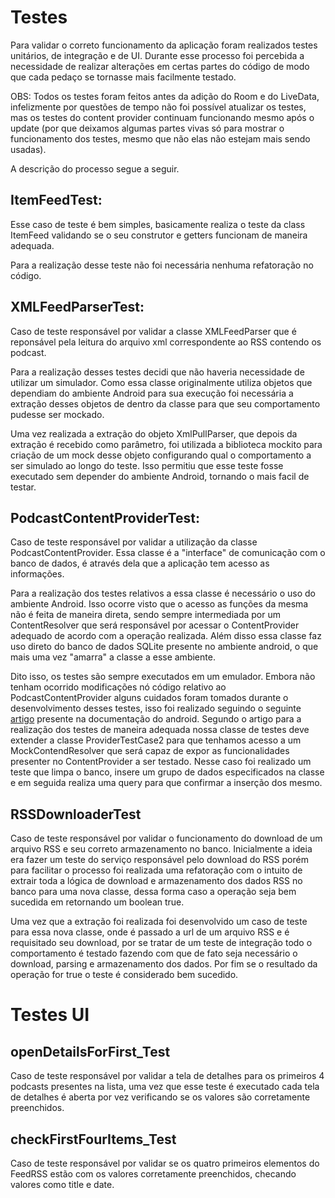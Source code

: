 # Testes

Para validar o correto funcionamento da aplicação foram realizados testes unitários, de integração e de UI.
Durante esse processo foi percebida a necessidade de realizar alterações em certas partes do código de modo que cada pedaço se tornasse mais facilmente testado.

OBS: Todos os testes foram feitos antes da adição do Room e do LiveData, infelizmente por questões de tempo não foi possível atualizar os testes, mas os testes do content provider continuam funcionando mesmo após o update (por que deixamos algumas partes vivas só para mostrar o funcionamento dos testes, mesmo que não elas não estejam mais sendo usadas).

A descrição do processo segue a seguir.

## ItemFeedTest:

Esse caso de teste é bem simples, basicamente realiza o teste da class ItemFeed validando se o seu construtor e getters funcionam de maneira adequada.

Para a realização desse teste não foi necessária nenhuma refatoração no código.

## XMLFeedParserTest:

Caso de teste responsável por validar a classe XMLFeedParser que é reponsável pela leitura do arquivo xml correspondente ao RSS contendo os podcast.

Para a realização desses testes decidi que não haveria necessidade de utilizar um simulador. Como essa classe originalmente utiliza objetos que dependiam do ambiente Android para sua execução foi necessária a extração desses objetos de dentro da classe para que seu comportamento pudesse ser mockado.

Uma vez realizada a extração do objeto XmlPullParser, que depois da extração é recebido como parâmetro, foi utilizada a biblioteca mockito para criação de um mock desse objeto configurando qual o comportamento a ser simulado ao longo do teste. Isso permitiu que esse teste fosse executado sem depender do ambiente Android, tornando o mais facil de testar.

## PodcastContentProviderTest:

Caso de teste responsável por validar a utilização da classe PodcastContentProvider. Essa classe é a "interface" de comunicação com o banco de dados, é através dela que a aplicação tem acesso as informações.

Para a realização dos testes relativos a essa classe é necessário o uso do ambiente Android. Isso ocorre visto que o acesso as funções da mesma não é feita de maneira direta, sendo sempre intermediada por um ContentResolver que será responsável por acessar o ContentProvider adequado de acordo com a operação realizada. Além disso essa classe faz uso direto do banco de dados SQLite presente no ambiente android, o que mais uma vez "amarra" a classe a esse ambiente.

Dito isso, os testes são sempre executados em um emulador. Embora não tenham ocorrido modificações nó código relativo ao PodcastContentProvider alguns cuidados foram tomados durante o desenvolvimento desses testes, isso foi realizado seguindo o seguinte [artigo](https://developer.android.com/training/testing/integration-testing/content-provider-testing.html) presente na documentação do android. Segundo o artigo para a realização dos testes de maneira adequada nossa classe de testes deve extender a classe ProviderTestCase2 para que tenhamos acesso a um MockContendResolver que será capaz de expor as funcionalidades presenter no ContentProvider a ser testado. Nesse caso foi realizado um teste que limpa o banco, insere um grupo de dados especificados na classe e em seguida realiza uma query para que confirmar a inserção dos mesmo.

## RSSDownloaderTest

Caso de teste responsável por validar o funcionamento do download de um arquivo RSS e seu correto armazenamento no banco. Inicialmente a ideia era fazer um teste do serviço responsável pelo download do RSS porém para facilitar o processo foi realizada uma refatoração com o intuito de extrair toda a lógica de download e armazenamento dos dados RSS no banco para uma nova classe, dessa forma caso a operação seja bem sucedida em retornando um boolean true.

Uma vez que a extração foi realizada foi desenvolvido um caso de teste para essa nova classe, onde é passado a url de um arquivo RSS e é requisitado  seu download, por se tratar de um teste de integração todo o comportamento é testado fazendo com que de fato seja necessário o download, parsing e armazenamento dos dados. Por fim se o resultado da operação for true o teste é considerado bem sucedido.


# Testes UI

## openDetailsForFirst_Test

Caso de teste responsável por validar a tela de detalhes para os primeiros 4 podcasts presentes na lista, uma vez que esse teste é executado cada tela de detalhes é aberta por vez verificando se os valores são corretamente preenchidos.

## checkFirstFourItems_Test

Caso de teste responsável por validar se os quatro primeiros elementos do FeedRSS estão com os valores corretamente preenchidos, checando valores como title e date.

